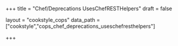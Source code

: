 +++
title = "Chef/Deprecations UsesChefRESTHelpers"
draft = false

layout = "cookstyle_cops"
data_path = ["cookstyle","cops_chef_deprecations_useschefresthelpers"]

+++

<!-- The content of this page is automatically generated from the
cops_chef_deprecations_useschefresthelpers.yml file in github.com/chef/cookstyle/blob/master/docs-chef-io/data/cookstyle/. -->
